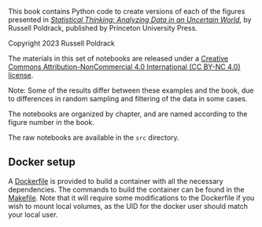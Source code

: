 This book contains Python code to create versions of each of the figures presented in [*Statistical Thinking: Analyzing Data in an Uncertain World*](https://press.princeton.edu/books/hardcover/9780691250939/statistical-thinking), by Russell Poldrack, published by Princeton University Press.


Copyright 2023 Russell Poldrack

The materials in this set of notebooks are released under a [Creative Commons Attribution-NonCommercial 4.0 International (CC BY-NC 4.0) license](https://creativecommons.org/licenses/by-nc/4.0/).



Note: Some of the results differ between these examples and the book, due to differences in random sampling and filtering of the data in some cases.

The notebooks are organized by chapter, and are named according to the figure number in the book.

The raw notebooks are available in the `src` directory.

## Docker setup

A [Dockerfile](Dockerfile) is provided to build a container with all the necessary dependencies.  The commands to build the container can be found in the [Makefile](Makefile).  Note that it will require some modifications to the Dockerfile if you wish to mount local volumes, as the UID for the docker user should match your local user.


